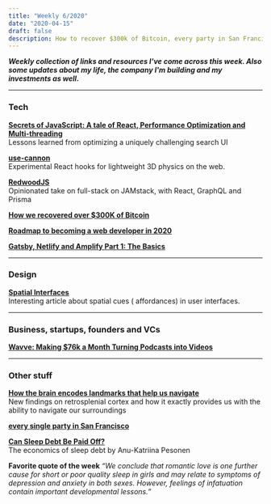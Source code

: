 ```yaml
---
title: "Weekly 6/2020"
date: "2020-04-15"
draft: false
description: How to recover $300k of Bitcoin, every party in San Francisco, and Spatial interfaces
---
```


_**Weekly collection of links and resources I've come across this week. Also some updates about my life, the company I'm building and my investments as well.**_

---

### Tech

**[Secrets of JavaScript: A tale of React, Performance Optimization and Multi-threading](https://levelup.gitconnected.com/secrets-of-javascript-a-tale-of-react-performance-optimization-and-multi-threading-9409332d349f)**  
Lessons learned from optimizing a uniquely challenging search UI

**[use-cannon](https://github.com/react-spring/use-cannon)**  
Experimental React hooks for lightweight 3D physics on the web.

**[RedwoodJS](https://redwoodjs.com)**  
Opinionated take on full-stack on JAMstack, with React, GraphQL and Prisma

**[How we recovered over \$300K of Bitcoin](https://reperiendi.wordpress.com/2020/04/03/how-i-recovered-over-300k-of-bitcoin/)**

**[Roadmap to becoming a web developer in 2020](https://github.com/kamranahmedse/developer-roadmap)**

**[Gatsby, Netlify and Amplify Part 1: The Basics](https://nyxo.app/gatsby-netlify-amplify-part-1)**

---

### Design

**[Spatial Interfaces](https://darkblueheaven.com/spatialinterfaces/)**  
Interesting article about spatial cues ( affordances) in user interfaces.

---

### Business, startups, founders and VCs

**[Wavve: Making \$76k a Month Turning Podcasts into Videos](https://www.failory.com/interview/wavve)**

---

### Other stuff

**[How the brain encodes landmarks that help us navigate](http://news.mit.edu/2020/brain-encodes-landmarks-navigate-0310)**  
New findings on retrosplenial cortex and how it exactly provides us with the ability to navigate our surroundings

**[every single party in San Francisco](https://twitter.com/yayalexisgay/status/1249057146051821568)**

**[Can Sleep Debt Be Paid Off?](https://nyxo.app/can-sleep-debt-be-paid-off)**  
The economics of sleep debt by Anu-Katriina Pesonen

**Favorite quote of the week**
_“We conclude that romantic love is one further cause for short or poor quality sleep in girls and may relate to symptoms of depression and anxiety in both sexes. However, feelings of infatuation contain important developmental lessons.”_
